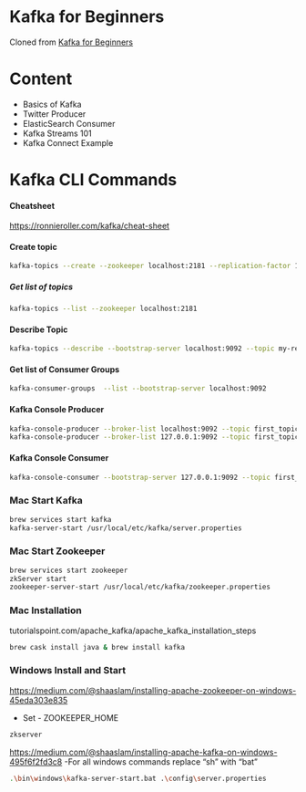 # Kafka for Beginners

Cloned from [Kafka for Beginners](https://links.datacumulus.com/apache-kafka-coupon)

# Content
- Basics of Kafka
- Twitter Producer
- ElasticSearch Consumer
- Kafka Streams 101
- Kafka Connect Example

# Kafka CLI Commands

#### Cheatsheet
https://ronnieroller.com/kafka/cheat-sheet

#### Create topic
```sh
kafka-topics --create --zookeeper localhost:2181 --replication-factor 1 --partitions 1 --topic test
```

##### Get list of topics
```sh
kafka-topics --list --zookeeper localhost:2181
```

#### Describe Topic
```sh
kafka-topics --describe --bootstrap-server localhost:9092 --topic my-replicated-topic
```

#### Get list of Consumer Groups
```sh
kafka-consumer-groups  --list --bootstrap-server localhost:9092
```

#### Kafka Console Producer
```sh
kafka-console-producer --broker-list localhost:9092 --topic first_topic
kafka-console-producer --broker-list 127.0.0.1:9092 --topic first_topic --property parse.key=true --property key.separator=,
```

#### Kafka Console Consumer
```sh
kafka-console-consumer --bootstrap-server 127.0.0.1:9092 --topic first_topic --from-beginning --property print.key=true --property key.separator=,
```

### Mac Start Kafka
```sh
brew services start kafka
kafka-server-start /usr/local/etc/kafka/server.properties
```

### Mac Start Zookeeper
```sh
brew services start zookeeper
zkServer start
zookeeper-server-start /usr/local/etc/kafka/zookeeper.properties
```

### Mac Installation
tutorialspoint.com/apache_kafka/apache_kafka_installation_steps
```sh
brew cask install java & brew install kafka
```

### Windows Install and Start
https://medium.com/@shaaslam/installing-apache-zookeeper-on-windows-45eda303e835
- Set - ZOOKEEPER_HOME
```sh
zkserver
```

https://medium.com/@shaaslam/installing-apache-kafka-on-windows-495f6f2fd3c8
-For all windows commands replace “sh” with “bat”
```sh
.\bin\windows\kafka-server-start.bat .\config\server.properties
```
